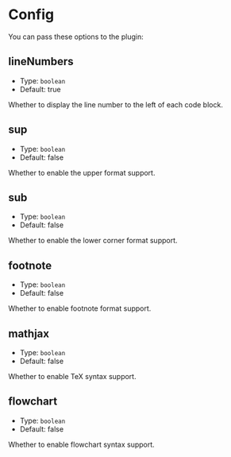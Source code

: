# Config

You can pass these options to the plugin:

## lineNumbers

- Type: `boolean`
- Default: true

Whether to display the line number to the left of each code block.

## sup

- Type: `boolean`
- Default: false

Whether to enable the upper format support.

## sub

- Type: `boolean`
- Default: false

Whether to enable the lower corner format support.

## footnote

- Type: `boolean`
- Default: false

Whether to enable footnote format support.

## mathjax

- Type: `boolean`
- Default: false

Whether to enable TeX syntax support.

## flowchart

- Type: `boolean`
- Default: false

Whether to enable flowchart syntax support.
